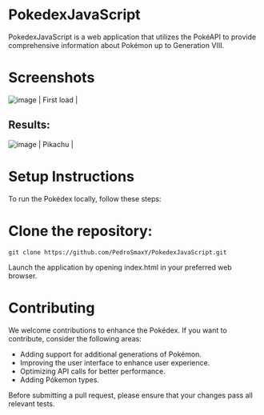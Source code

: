 # PokedexJavaScript

PokedexJavaScript is a web application that utilizes the PokéAPI to provide comprehensive information about Pokémon up to Generation VIII.

# Screenshots


![image](https://github.com/PedroSmaxY/PokedexJavaScript/assets/127573080/d923fd0c-2b9c-4964-b504-8843750d961f) | First load |

## Results:


![image](https://github.com/PedroSmaxY/PokedexJavaScript/assets/127573080/992d1cfb-b817-4f9c-962e-e1e0fbe24158) | Pikachu |

# Setup Instructions
To run the Pokédex locally, follow these steps:

# Clone the repository:
`git clone https://github.com/PedroSmaxY/PokedexJavaScript.git`

Launch the application by opening index.html in your preferred web browser.

# Contributing
We welcome contributions to enhance the Pokédex. If you want to contribute, consider the following areas:

- Adding support for additional generations of Pokémon.
- Improving the user interface to enhance user experience.
- Optimizing API calls for better performance.
- Adding Pókemon types.

Before submitting a pull request, please ensure that your changes pass all relevant tests.
